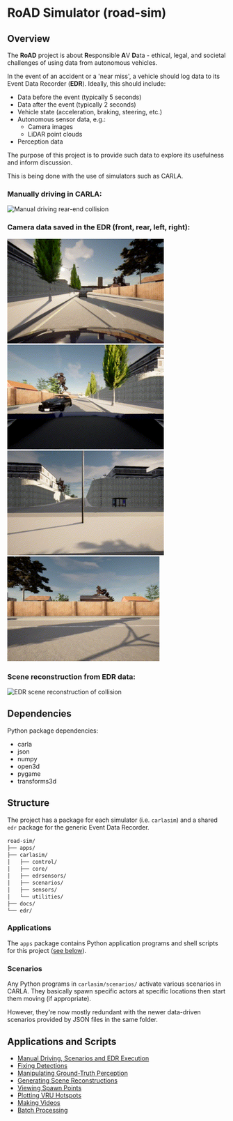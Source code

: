 # RoAD Simulator (road-sim)

## Overview

The **RoAD** project is about **R**esponsible **A**V **D**ata - ethical, legal, and societal challenges of using data from autonomous vehicles.

In the event of an accident or a 'near miss', a vehicle should log data to its Event Data Recorder (**EDR**). Ideally, this should include:

- Data before the event (typically 5 seconds)
- Data after the event (typically 2 seconds)
- Vehicle state (acceleration, braking, steering, etc.)
- Autonomous sensor data, e.g.:
  - Camera images
  - LiDAR point clouds
- Perception data

The purpose of this project is to provide such data to explore its usefulness and inform discussion.

This is being done with the use of simulators such as CARLA.

### Manually driving in CARLA:

![Manual driving rear-end collision](./docs/scenario3_view_clip1.gif "Manual driving rear-end collision")

### Camera data saved in the EDR (front, rear, left, right):

![EDR front camera during collision](./docs/scenario3_front_cam.gif "EDR front camera during collision") ![EDR rear camera during collision](./docs/scenario3_rear_cam.gif "EDR rear camera during collision") ![EDR left camera during collision](./docs/scenario3_left_cam.gif "EDR left camera during collision") ![EDR right camera during collision](./docs/scenario3_right_cam.gif "EDR right camera during collision")

### Scene reconstruction from EDR data:

![EDR scene reconstruction of collision](./docs/scenario3_recon.gif "EDR scene reconstruction of collision")


## Dependencies

Python package dependencies:

- carla
- json
- numpy
- open3d
- pygame
- transforms3d


## Structure

The project has a package for each simulator (i.e. `carlasim`) and a shared `edr` package for the generic Event Data Recorder.

    road-sim/
    ├── apps/
    ├── carlasim/
    │   ├── control/
    │   ├── core/
    │   ├── edrsensors/
    │   ├── scenarios/
    │   ├── sensors/
    │   └── utilities/
    ├── docs/
    └── edr/

### Applications

The `apps` package contains Python application programs and shell scripts for this project ([see below](#applications-and-scripts)).

### Scenarios

Any Python programs in `carlasim/scenarios/` activate various scenarios in CARLA. They basically spawn specific actors at specific locations then start them moving (if appropriate).

However, they're now mostly redundant with the newer data-driven scenarios provided by JSON files in the same folder.

## Applications and Scripts

- [Manual Driving, Scenarios and EDR Execution](docs/MANUAL_DRIVING.md)
- [Fixing Detections](docs/FIX_DETECTIONS.md)
- [Manipulating Ground-Truth Perception](docs/MANIPULATE_PERCEPTION.md)
- [Generating Scene Reconstructions](docs/SCENE_RECONSTRUCTION.md)
- [Viewing Spawn Points](docs/SPAWN_POINTS.md)
- [Plotting VRU Hotspots](docs/PLOT_HOTSPOTS.md)
- [Making Videos](docs/MAKE_VIDEOS.md)
- [Batch Processing](docs/BATCH_PROCESSING.md)
